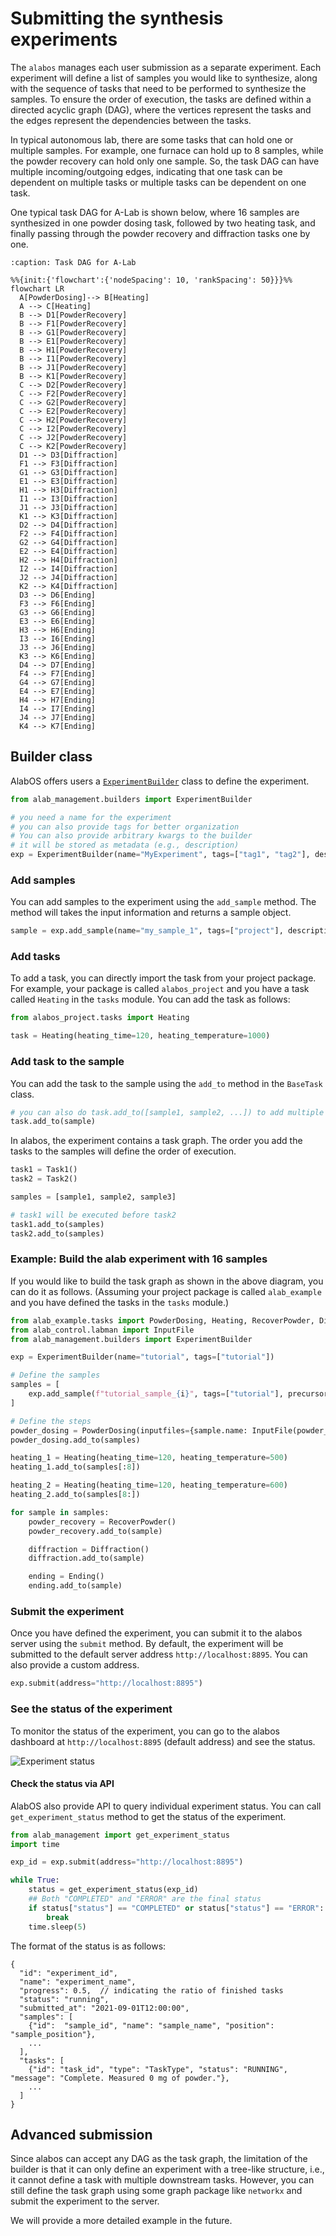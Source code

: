 # Submitting the synthesis experiments

The `alabos` manages each user submission as a separate experiment. Each experiment will define a list of samples you would
like to synthesize, along with the sequence of tasks that need to be performed to synthesize the samples. To ensure the order
of execution, the tasks are defined within a directed acyclic graph (DAG), where the vertices represent the tasks and the edges
represent the dependencies between the tasks.

In typical autonomous lab, there are some tasks that can hold one or multiple samples. For example, one furnace can hold up to
8 samples, while the powder recovery can hold only one sample. So, the task DAG can have multiple incoming/outgoing edges, 
indicating that one task can be dependent on multiple tasks or multiple tasks can be dependent on one task.

One typical task DAG for A-Lab is shown below, where 16 samples are synthesized in one powder dosing task, followed by two heating task, and
finally passing through the powder recovery and diffraction tasks one by one.

```{mermaid}
:caption: Task DAG for A-Lab

%%{init:{'flowchart':{'nodeSpacing': 10, 'rankSpacing': 50}}}%%
flowchart LR
  A[PowderDosing]--> B[Heating]
  A --> C[Heating]
  B --> D1[PowderRecovery]
  B --> F1[PowderRecovery]
  B --> G1[PowderRecovery]
  B --> E1[PowderRecovery]
  B --> H1[PowderRecovery]
  B --> I1[PowderRecovery]
  B --> J1[PowderRecovery]
  B --> K1[PowderRecovery]
  C --> D2[PowderRecovery]
  C --> F2[PowderRecovery]
  C --> G2[PowderRecovery]
  C --> E2[PowderRecovery]
  C --> H2[PowderRecovery]
  C --> I2[PowderRecovery]
  C --> J2[PowderRecovery]
  C --> K2[PowderRecovery]
  D1 --> D3[Diffraction]
  F1 --> F3[Diffraction]
  G1 --> G3[Diffraction]
  E1 --> E3[Diffraction]
  H1 --> H3[Diffraction]
  I1 --> I3[Diffraction]
  J1 --> J3[Diffraction]
  K1 --> K3[Diffraction]
  D2 --> D4[Diffraction]
  F2 --> F4[Diffraction]
  G2 --> G4[Diffraction]
  E2 --> E4[Diffraction]
  H2 --> H4[Diffraction]
  I2 --> I4[Diffraction]
  J2 --> J4[Diffraction]
  K2 --> K4[Diffraction]
  D3 --> D6[Ending]
  F3 --> F6[Ending]
  G3 --> G6[Ending]
  E3 --> E6[Ending]
  H3 --> H6[Ending]
  I3 --> I6[Ending]
  J3 --> J6[Ending]
  K3 --> K6[Ending]
  D4 --> D7[Ending]
  F4 --> F7[Ending]
  G4 --> G7[Ending]
  E4 --> E7[Ending]
  H4 --> H7[Ending]
  I4 --> I7[Ending]
  J4 --> J7[Ending]
  K4 --> K7[Ending]
```

## Builder class
AlabOS offers users a [`ExperimentBuilder`](alab_management.builders.experimentbuilder.ExperimentBuilder) class to define the
experiment. 

```python
from alab_management.builders import ExperimentBuilder

# you need a name for the experiment
# you can also provide tags for better organization
# You can also provide arbitrary kwargs to the builder
# it will be stored as metadata (e.g., description)
exp = ExperimentBuilder(name="MyExperiment", tags=["tag1", "tag2"], description="My first experiment")
```

### Add samples
You can add samples to the experiment using the `add_sample` method. The method will takes the input information and 
returns a sample object.

```python
sample = exp.add_sample(name="my_sample_1", tags=["project"], description="My first sample")
```

### Add tasks
To add a task, you can directly import the task from your project package. For example, your package is called
`alabos_project` and you have a task called `Heating` in the `tasks` module. You can add the task as follows:

```python
from alabos_project.tasks import Heating

task = Heating(heating_time=120, heating_temperature=1000)
```

### Add task to the sample
You can add the task to the sample using the `add_to` method in the `BaseTask` class.
```python
# you can also do task.add_to([sample1, sample2, ...]) to add multiple samples to the task
task.add_to(sample)
```

In alabos, the experiment contains a task graph. The order you add the tasks to the samples will define the order of execution.

```python
task1 = Task1()
task2 = Task2()

samples = [sample1, sample2, sample3]

# task1 will be executed before task2
task1.add_to(samples)
task2.add_to(samples)
```

### Example: Build the alab experiment with 16 samples
If you would like to build the task graph as shown in the above diagram, you can do it as follows. (Assuming your project
package is called `alab_example` and you have defined the tasks in the `tasks` module.)

```python
from alab_example.tasks import PowderDosing, Heating, RecoverPowder, Diffraction, Ending
from alab_control.labman import InputFile
from alab_management.builders import ExperimentBuilder

exp = ExperimentBuilder(name="tutorial", tags=["tutorial"])

# Define the samples
samples = [
    exp.add_sample(f"tutorial_sample_{i}", tags=["tutorial"], precursors={"Li2CO3": 0.5 * i}) for i in range(1, 17)
]

# Define the steps
powder_dosing = PowderDosing(inputfiles={sample.name: InputFile(powder_dispenses=sample.metadata["precursors"]).to_json() for sample in samples})
powder_dosing.add_to(samples)

heating_1 = Heating(heating_time=120, heating_temperature=500)
heating_1.add_to(samples[:8])

heating_2 = Heating(heating_time=120, heating_temperature=600)
heating_2.add_to(samples[8:])

for sample in samples:
    powder_recovery = RecoverPowder()
    powder_recovery.add_to(sample)

    diffraction = Diffraction()
    diffraction.add_to(sample)

    ending = Ending()
    ending.add_to(sample)
```

### Submit the experiment
Once you have defined the experiment, you can submit it to the alabos server using the `submit` method. By default, the
experiment will be submitted to the default server address `http://localhost:8895`. You can also provide a custom address.

```python
exp.submit(address="http://localhost:8895")
```

### See the status of the experiment
To monitor the status of the experiment, you can go to the alabos dashboard at `http://localhost:8895` (default address)
and see the status.

![Experiment status](./_static/status_dashboard.png)

#### Check the status via API
AlabOS also provide API to query individual experiment status. You can call `get_experiment_status` method to get the status
of the experiment.

```python
from alab_management import get_experiment_status
import time

exp_id = exp.submit(address="http://localhost:8895")

while True:
    status = get_experiment_status(exp_id)
    ## Both "COMPLETED" and "ERROR" are the final status
    if status["status"] == "COMPLETED" or status["status"] == "ERROR":
        break
    time.sleep(5)
```

The format of the status is as follows:
```
{
  "id": "experiment_id",
  "name": "experiment_name",
  "progress": 0.5,  // indicating the ratio of finished tasks
  "status": "running",
  "submitted_at": "2021-09-01T12:00:00",
  "samples": [
    {"id":  "sample_id", "name": "sample_name", "position": "sample_position"},
    ...
  ],
  "tasks": [
    {"id": "task_id", "type": "TaskType", "status": "RUNNING", "message": "Complete. Measured 0 mg of powder."},
    ...
  ]
}
```

## Advanced submission
Since alabos can accept any DAG as the task graph, the limitation of the builder is that it can only define an experiment
with a tree-like structure, i.e., it cannot define a task with multiple downstream tasks. However, you can still define
the task graph using some graph package like `networkx` and submit the experiment to the server.

We will provide a more detailed example in the future.
